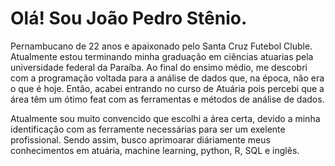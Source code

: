# Olá! Sou João Pedro Stênio.
Pernambucano de 22 anos e apaixonado pelo Santa Cruz Futebol Cluble. Atualmente estou terminando minha graduação em ciências atuarias pela universidade federal da Paraíba. Ao final do ensimo médio, me descobri com a programação voltada para a análise de dados que, na época, não era o que é hoje. Então, acabei entrando no curso de Atuária pois percebi que a área têm um ótimo feat com as ferramentas e métodos de análise de dados.

Atualmente sou muito convencido que escolhi a área certa, devido a minha identificação com as ferramente necessárias para ser um exelente profissional. Sendo assim, busco aprimoarar diáriamente meus conhecimentos em atuária, machine learning, python, R, SQL e inglês.
